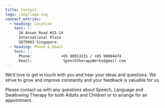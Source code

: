 ```yaml
---
title: Contact
logo: /img/logo.svg
contact_entries:
  - heading: Location
    text: |-
      10 Anson Road #15-14 
      International Plaza 
      S079903 Singapore.
  - heading: Phone & Email
    text: |-
      Phone:             +65 90013231 / +65 98004474
      Email:              SpeechTherapyWorks@gmail.com
---
```

We’d love to get in touch with you and hear your ideas and
questions. We strive to grow and improve constantly and your feedback
is valuable for us.

Please contact us with any questions about Speech, Language and Swallowing Therapy for both Adults and Children or to arrange for an appointment.
